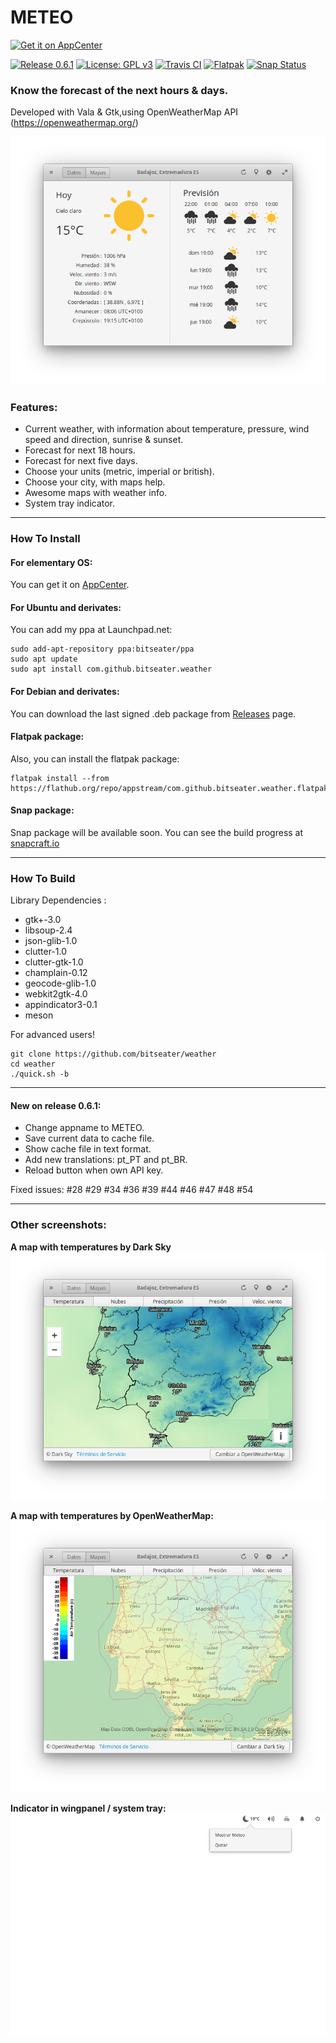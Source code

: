 # METEO

[![Get it on AppCenter](https://appcenter.elementary.io/badge.svg)](https://appcenter.elementary.io/com.github.bitseater.weather)﻿ 

[![Release 0.6.1](https://img.shields.io/badge/Release-0.6.1-orange.svg)](https://github.com/bitseater/weather/releases) [![License: GPL v3](https://img.shields.io/badge/License-GPL%20v3-blue.svg)](http://www.gnu.org/licenses/gpl-3.0) [![Travis CI](https://travis-ci.org/bitseater/weather.svg?branch=master)](https://travis-ci.org/bitseater/weather/builds/) [![Flatpak](https://img.shields.io/badge/flatpak-download-lightgrey.svg)](https://flathub.org/repo/appstream/com.github.bitseater.weather.flatpakref) [![Snap Status](https://build.snapcraft.io/badge/bitseater/snap-meteo.svg)](https://build.snapcraft.io/user/bitseater/snap-meteo)


### Know the forecast of the next hours & days.

Developed with Vala & Gtk,using OpenWeatherMap API (https://openweathermap.org/)

![Screenshot](./data/screens/screenshot_1.png  "Weather")

### Features:

- Current weather, with information about temperature, pressure, wind speed and direction, sunrise & sunset.
- Forecast for next 18 hours.
- Forecast for next five days.
- Choose your units (metric, imperial or british).
- Choose your city, with maps help.
- Awesome maps with weather info.
- System tray indicator.

----

### How To Install

#### For elementary OS:

You can get it on [AppCenter](https://appcenter.elementary.io/com.github.bitseater.weather).

#### For Ubuntu and derivates:

You can add my ppa at Launchpad.net:

	sudo add-apt-repository ppa:bitseater/ppa
	sudo apt update
	sudo apt install com.github.bitseater.weather

#### For Debian and derivates:

You can download the last signed .deb package from [Releases](https://github.com/bitseater/weather/releases) page.

#### Flatpak package:

Also, you can install the flatpak package:

	flatpak install --from https://flathub.org/repo/appstream/com.github.bitseater.weather.flatpakref

#### Snap package:

Snap package will be available soon. You can see the build progress at [snapcraft.io](https://build.snapcraft.io/user/bitseater/weather) 

----

### How To Build

Library Dependencies :

- gtk+-3.0
- libsoup-2.4
- json-glib-1.0
- clutter-1.0
- clutter-gtk-1.0
- champlain-0.12
- geocode-glib-1.0
- webkit2gtk-4.0
- appindicator3-0.1
- meson


For advanced users!

    git clone https://github.com/bitseater/weather
    cd weather
    ./quick.sh -b

----

#### New on release 0.6.1:

- Change appname to METEO.
- Save current data to cache file.
- Show cache file in text format.
- Add new translations: pt_PT and pt_BR.
- Reload button when own API key.

Fixed issues: #28 #29 #34 #36 #39 #44 #46 #47 #48 #54

----
### Other screenshots:

**A map with temperatures by Dark Sky**
![Screenshot](./data/screens/screenshot_2.png  "Weather")

**A map with temperatures by OpenWeatherMap:**
![Screenshot](./data/screens/screenshot_3.png  "Weather")

**Indicator in wingpanel / system tray:**
![Screenshot](./data/screens/screenshot_4.png  "Weather")
